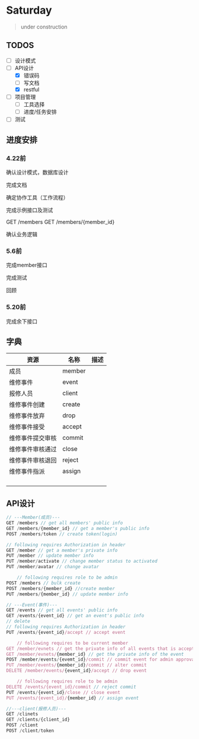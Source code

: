 #  Saturday
> under construction

## TODOS

- [ ] 设计模式
- [ ] API设计
  - [x] 错误码
  - [ ] 写文档
  - [x] restful
- [ ] 项目管理
  - [ ] 工具选择
  - [ ] 进度/任务安排
- [ ] 测试

## 进度安排

### 4.22前

确认设计模式，数据库设计

完成文档

确定协作工具（工作流程）

完成示例接口及测试

GET /members
GET /members/{member_id}

确认业务逻辑



### 5.6前

完成member接口

完成测试

回顾

### 5.20前

完成余下接口



## 字典

| 资源             | 名称   | 描述 |
| ---------------- | ------ | ---- |
| 成员             | member |      |
| 维修事件         | event  |      |
| 报修人员         | client |      |
| 维修事件创建     | create |      |
| 维修事件放弃     | drop   |      |
| 维修事件接受     | accept |      |
| 维修事件提交审核 | commit |      |
| 维修事件审核通过 | close  |      |
| 维修事件审核退回 | reject |      |
| 维修事件指派     | assign |      |
|                  |        |      |
|                  |        |      |
|                  |        |      |
|                  |        |      |



## API设计

```javascript
// ---Member(成员)---
GET /members // get all members' public info
GET /members/{member_id} // get a member's public info
POST /members/token // create token(login)

// following requires Authorization in header
GET /member // get a member's private info
PUT /member // update member info
PUT /member/activate // change member status to activated
PUT /member/avatar // change avatar

	// following requires role to be admin
POST /members // bulk create
POST /members/{member_id} //create member
PUT /members/{member_id} // update member info

// ---Event(事件)---
GET /events // get all events' public info
GET /events/{event_id} // get an event's public info
// delete 
// following requires Authorization in header
PUT /events/{event_id}/accept // accept event

	// following requires to be current member
GET /member/evnets // get the private info of all events that is accepted by member
GET /member/evnets/{member_id} // get the private info of the event
POST /member/events/{evemt_id}/commit // commit event for admin approval
PUT /member/events/{member_id}/commit // alter commit
DELETE /member/events/{event_id}/accept // drop event

	// following requires role to be admin
DELETE /events/{event_id}/commit // reject commit
PUT /events/{event_id}/close // close event
PUT /events/{event_id}/{member_id} // assign event

//---client(报修人员)---
GET /clinets
GET /clients/{client_id}
POST /client
POST /client/token
```


